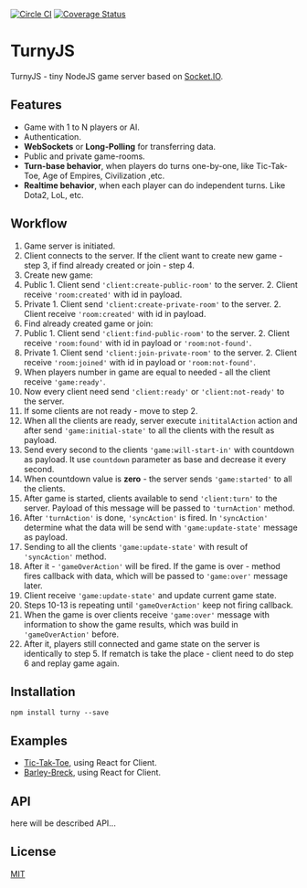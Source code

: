 [![Circle CI](https://img.shields.io/circleci/project/asynxis/turny/master.svg?style=flat-square)](https://circleci.com/gh/asynxis/turny/tree/master)
[![Coverage Status](https://img.shields.io/coveralls/asynxis/turny.svg?style=flat-square)](https://coveralls.io/github/asynxis/turny?branch=master)

# TurnyJS
TurnyJS - tiny NodeJS game server based on [Socket.IO](https://github.com/socketio/socket.io/).
## Features
+ Game with 1 to N players or AI.
+ Authentication.
+ **WebSockets** or **Long-Polling** for transferring data.
+ Public and private game-rooms.
+ **Turn-base behavior**, when players do turns one-by-one, like Tic-Tak-Toe, Age of Empires, Civilization ,etc.
+ **Realtime behavior**, when each player can do independent turns. Like Dota2, LoL, etc.

## Workflow

1. Game server is initiated.
2. Client connects to the server. If the client want to create new game - step 3, if find already created or join - step 4.
3. Create new game:
  1. Public
    1. Client send `'client:create-public-room'` to the server.
    2. Client receive `'room:created'` with id in payload.
  2. Private
    1. Client send `'client:create-private-room'` to the server.
    2. Client receive `'room:created'` with id in payload.
4. Find already created game or join:
  1. Public
    1. Client send `'client:find-public-room'` to the server.
    2. Client receive `'room:found'` with id in payload or `'room:not-found'`.
  2. Private
    1. Client send `'client:join-private-room'` to the server.
    2. Client receive `'room:joined'` with id in payload or `'room:not-found'`.
5. When players number in game are equal to needed - all the client receive `'game:ready'`.
6. Now every client need send `'client:ready'` or `'client:not-ready'` to the server.
7. If some clients are not ready - move to step 2.
7. When all the clients are ready, server execute `inititalAction` action and after send `'game:initial-state'` to all the clients with the result as payload.
8. Send every second to the clients `'game:will-start-in'` with countdown as payload. It use `countdown` parameter as base and decrease it every second.
9. When countdown value is **zero** - the server sends `'game:started'` to all the clients.
10. After game is started, clients available to send `'client:turn'` to the server. Payload of this message will be passed to `'turnAction'` method.
11. After `'turnAction'` is done, `'syncAction'` is fired. In `'syncAction'` determine what the data  will be send with `'game:update-state'` message as payload.
12. Sending to all the clients `'game:update-state'` with result of `'syncAction'` method.
13. After it - `'gameOverAction'` will be fired. If the game is over - method fires callback with data, which will be passed to `'game:over'` message later.
13. Client receive `'game:update-state'` and update current game state.
14. Steps 10-13 is repeating until `'gameOverAction'` keep not firing callback.
15. When the game is over clients receive `'game:over'` message with information to show the game results, which was build in `'gameOverAction'` before.
16. After it, players still connected and game state on the server is identically to step 5. If rematch is take the place - client need to do step 6 and replay game again.

## Installation
`npm install turny --save`
## Examples
+ [Tic-Tak-Toe](https://github.com/asynxis/turny-examples/tree/master/barley-break), using React for Client.
+ [Barley-Breck](https://github.com/asynxis/turny-examples/tree/master/tic-tac-toe), using React for Client.

## API

here will be described API...

## License

[MIT](https://github.com/asynxis/turny/blob/master/LICENSE)
